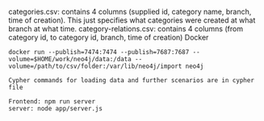 

categories.csv: contains 4 columns (supplied id, category name, branch, time of creation). This just specifies what categories were created at what branch at what time.
category-relations.csv: contains 4 columns (from category id, to category id, branch, time of creation) 
Docker
```
docker run --publish=7474:7474 --publish=7687:7687 --volume=$HOME/work/neo4j/data:/data --volume=/path/to/csv/folder:/var/lib/neo4j/import neo4j
```

```
Cypher commands for loading data and further scenarios are in cypher file
```

```
Frontend: npm run server
server: node app/server.js
```

